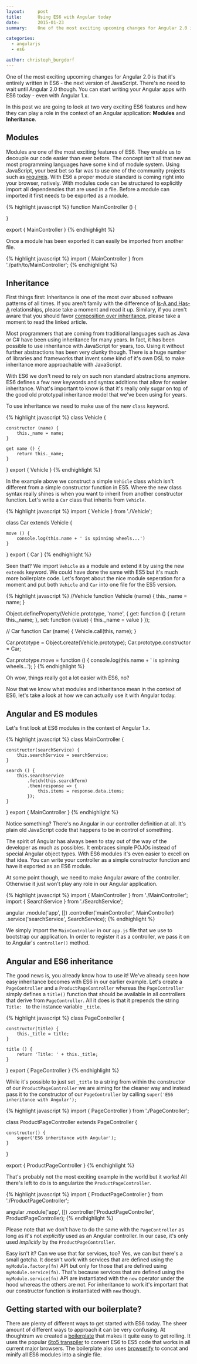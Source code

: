```yaml
---
layout:     post
title:      Using ES6 with Angular today
date:       2015-01-23
summary:    One of the most exciting upcoming changes for Angular 2.0 is that it's entirely written in ES6 - the next version of JavaScript. There's no need to wait until Angular 2.0 though. You can start writing your Angular apps with ES6 today - even with Angular 1.x. In this post we are going to look at two very exciting ES6 features and how they can play a role in the context of an Angular application. Modules and Inheritance.

categories: 
  - angularjs
  - es6

author: christoph_burgdorf
---
```


One of the most exciting upcoming changes for Angular 2.0 is that it's entirely written in ES6 - the next version of JavaScript. There's no need to wait until Angular 2.0 though. You can start writing your Angular apps with ES6 today - even with Angular 1.x.

In this post we are going to look at two very exciting ES6 features and how they can play a role in the context of an Angular application: **Modules** and **Inheritance**.

## Modules

Modules are one of the most exciting features of ES6. They enable us to decouple our code easier than ever before. The concept isn't all that new as most programming languages have some kind of module system. Using JavaScript, your best bet so far was to use one of the community projects such as [requirejs](http://requirejs.org/). With ES6 a proper module standard is coming right into your browser, natively. With modules code can be structured to explicitly import all dependencies that are used in a file. Before a module can imported it first needs to be exported as a module.

{% highlight javascript %}
function MainController () {
  
}

export { MainController }
{% endhighlight %}

Once a module has been exported it can easily be imported from another file.

{% highlight javascript %}
import { MainController } from './path/to/MainController';
{% endhighlight %}

## Inheritance

First things first: Inheritance is one of the most over abused software patterns of all times. If you aren't family with the difference of [Is-A and Has-A](http://en.wikipedia.org/wiki/Is-a) relationships, please take a moment and read it up. Similary, if you aren't aware that you should favor [composition over inheritance](http://en.wikipedia.org/wiki/Composition_over_inheritance), please take a moment to read the linked article.

Most programmers that are coming from traditional languages such as Java or C# have been using inheritance for many years. In fact, it has been possible to use inheritance with JavaScript for years, too. Using it without further abstractions has been very clunky though. There is a huge number of libraries and frameworks that invent some kind of it's own DSL to make inheritance more approachable with JavaScript.

With ES6 we don't need to rely on such non standard abstractions anymore. ES6 defines a few new keywords and syntax additions that allow for easier inheritance. What's important to know is that it's really only sugar on top of the good old prototypal inheritance model that we've been using for years.

To use inheritance we need to make use of the new `class` keyword.

{% highlight javascript %}
class Vehicle {

    constructor (name) {
        this._name = name;
    }

    get name () {
        return this._name;
    }
}
export { Vehicle }
{% endhighlight %}

In the example above we construct a simple `Vehicle` class which isn't different from a simple constructor function in ES5. Where the new class syntax really shines is when you want to inherit from another constructor function. Let's write a `Car` class that inherits from `Vehicle`.

{% highlight javascript %}
import { Vehicle } from './Vehicle';

class Car extends Vehicle {

    move () {
        console.log(this.name + ' is spinning wheels...')
    }
}
export { Car }
{% endhighlight %}

Seen that? We import `Vehicle` as a module and extend it by using the new `extends` keyword. We could have done the same with ES5 but it's much more boilerplate code. Let's forget about the nice module seperation for a moment and put both `Vehicle` and `Car` into one file for the ES5 version.

{% highlight javascript %}
//Vehicle
function Vehicle (name) {
    this._name = name;
}

Object.defineProperty(Vehicle.prototype, 'name', {
    get: function () { return this._name; },
    set: function (value) { this._name = value }
});


// Car
function Car (name) {
    Vehicle.call(this, name);
}

Car.prototype = Object.create(Vehicle.prototype);
Car.prototype.constructor = Car;

Car.prototype.move = function () {
    console.log(this.name + ' is spinning wheels...');
}
{% endhighlight %}

Oh wow, things really got a lot easier with ES6, no?

Now that we know what modules and inheritance mean in the context of ES6, let's take a look at how we can actually use it with Angular today.

## Angular and ES modules

Let's first look at ES6 modules in the context of Angular 1.x. 

{% highlight javascript %}
class MainController {

    constructor(searchService) {
        this.searchService = searchService;
    }

    search () {
        this.searchService
            .fetch(this.searchTerm)
            .then(response => {
                this.items = response.data.items;
            });
    }
}
export { MainController }
{% endhighlight %}

Notice something? There's no Angular in our controller definition at all. It's plain old JavaScript code that happens to be in control of something.

The spirit of Angular has always been to stay out of the way of the developer as much as possibles. It embraces simple POJOs instead of special Angular object types. With ES6 modules it's even easier to excell on that idea. You can write your controller as a simple constructor function and have it exported as an ES6 module.

At some point though, we need to make Angular aware of the controller. Otherwise it just won't play any role in our Angular application.

{% highlight javascript %}
import { MainController } from './MainController';
import { SearchService } from './SearchService';

angular
    .module('app', [])
    .controller('mainController', MainController)
    .service('searchService', SearchService);
{% endhighlight %}

We simply import the `MainController` in our `app.js` file that we use to bootstrap our application. In order to register it as a controller, we pass it on to Angular's `controller()` method.

## Angular and ES6 inheritance

The good news is, you already know how to use it! We've already seen how easy inheritance becomes with ES6 in our earlier example. Let's create a `PageController` and a `ProductPageController` whereas the `PageController` simply defines a `title()` function that should be available in all controllers that derive from `PageController`. All it does is that it prepends the string `Title: ` to the instance variable `_title`.

{% highlight javascript %}
class PageController {

    constructor(title) {
        this._title = title;
    }

    title () {
        return 'Title: ' + this._title;
    }
}
export { PageController }
{% endhighlight %}

While it's possible to just set `_title` to a string from within the constructor of our `ProductPageController` we are aiming for the cleaner way and instead pass it to the constructor of our `PageController` by calling `super('ES6 inheritance with Angular');`

{% highlight javascript %}
import { PageController } from './PageController';

class ProductPageController extends PageController {

    constructor() {
        super('ES6 inheritance with Angular');
    }
}

export { ProductPageController }
{% endhighlight %}

That's probably not the most exciting example in the world but it works! All there's left to do is to angularize the `ProductPageController`. 

{% highlight javascript %}
import { ProductPageController } from './ProductPageController';

angular
    .module('app', [])
    .controller('ProductPageController', ProductPageController);
{% endhighlight %}

Please note that we don't have to do the same with the `PageController` as long as it's not *explicitly* used as an Angular controller. In our case, it's only used *implicitly* by the `ProductPageController`.

Easy isn't it? Can we use that for services, too? Yes, we can but there's a small gotcha. It doesn't work with services that are defined using the `myModule.factory(fn)` API but only for those that are defined using `myModule.service(fn)`. That's because services that are defined using the `myModule.service(fn)` API are instantiated with the `new` operator under the hood whereas the others are not. For inheritance to work it's important that our constructor function is instantiated with `new` though.

## Getting started with our boilerplate?

There are plenty of different ways to get started with ES6 today. The sheer amount of different ways to approach it can be very confusing. At thoughtram we created a [boilerplate](https://github.com/thoughtram/es6-6to5-browserify-boilerplate) that makes it quite easy to get rolling. It uses the popular [6to5 transpiler](http://6to5.org/) to convert ES6 to ES5 code that works in all current major browsers. The boilerplate also uses [browserify](http://browserify.org/) to concat and minify all ES6 modules into a single file.